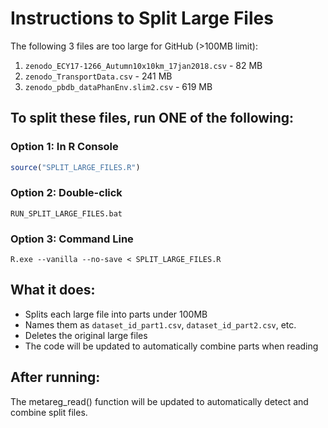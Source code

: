 # Instructions to Split Large Files

The following 3 files are too large for GitHub (>100MB limit):
1. `zenodo_ECY17-1266_Autumn10x10km_17jan2018.csv` - 82 MB
2. `zenodo_TransportData.csv` - 241 MB
3. `zenodo_pbdb_dataPhanEnv.slim2.csv` - 619 MB

## To split these files, run ONE of the following:

### Option 1: In R Console
```r
source("SPLIT_LARGE_FILES.R")
```

### Option 2: Double-click
```
RUN_SPLIT_LARGE_FILES.bat
```

### Option 3: Command Line
```
R.exe --vanilla --no-save < SPLIT_LARGE_FILES.R
```

## What it does:
- Splits each large file into parts under 100MB
- Names them as `dataset_id_part1.csv`, `dataset_id_part2.csv`, etc.
- Deletes the original large files
- The code will be updated to automatically combine parts when reading

## After running:
The metareg_read() function will be updated to automatically detect and combine split files.
